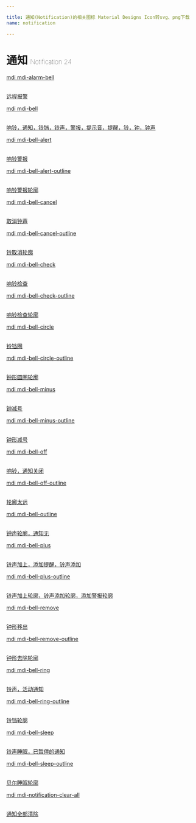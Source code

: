 ```yaml
---

title: 通知(Notification)的相关图标 Material Designs Icon转svg、png下载
name: notification

---
```


# 通知  <small style="font-size: 60%;font-weight: 100">Notification <span class="badge-secondary badge">24</span> </small>

<search tag="notification" :size="96"/>

<div class="icon-list row" id="search-show"><a href="/icon/alarm-bell.html" class="icon-item col-6 col-sm-4 col-md-2"><div class="icon-item-inner"><i class="mdi mdi-alarm-bell"></i><p><span>mdi mdi-alarm-bell</span></p> <p><br> 远程报警</p></div></a><a href="/icon/bell.html" class="icon-item col-6 col-sm-4 col-md-2"><div class="icon-item-inner"><i class="mdi mdi-bell"></i><p><span>mdi mdi-bell</span></p> <p><br> 响铃，通知，铃铛，铃声，警报，提示音，提醒，铃，钟，钟声</p></div></a><a href="/icon/bell-alert.html" class="icon-item col-6 col-sm-4 col-md-2"><div class="icon-item-inner"><i class="mdi mdi-bell-alert"></i><p><span>mdi mdi-bell-alert</span></p> <p><br> 响铃警报</p></div></a><a href="/icon/bell-alert-outline.html" class="icon-item col-6 col-sm-4 col-md-2"><div class="icon-item-inner"><i class="mdi mdi-bell-alert-outline"></i><p><span>mdi mdi-bell-alert-outline</span></p> <p><br> 响铃警报轮廓</p></div></a><a href="/icon/bell-cancel.html" class="icon-item col-6 col-sm-4 col-md-2"><div class="icon-item-inner"><i class="mdi mdi-bell-cancel"></i><p><span>mdi mdi-bell-cancel</span></p> <p><br> 取消钟声</p></div></a><a href="/icon/bell-cancel-outline.html" class="icon-item col-6 col-sm-4 col-md-2"><div class="icon-item-inner"><i class="mdi mdi-bell-cancel-outline"></i><p><span>mdi mdi-bell-cancel-outline</span></p> <p><br> 铃取消轮廓</p></div></a><a href="/icon/bell-check.html" class="icon-item col-6 col-sm-4 col-md-2"><div class="icon-item-inner"><i class="mdi mdi-bell-check"></i><p><span>mdi mdi-bell-check</span></p> <p><br> 响铃检查</p></div></a><a href="/icon/bell-check-outline.html" class="icon-item col-6 col-sm-4 col-md-2"><div class="icon-item-inner"><i class="mdi mdi-bell-check-outline"></i><p><span>mdi mdi-bell-check-outline</span></p> <p><br> 响铃检查轮廓</p></div></a><a href="/icon/bell-circle.html" class="icon-item col-6 col-sm-4 col-md-2"><div class="icon-item-inner"><i class="mdi mdi-bell-circle"></i><p><span>mdi mdi-bell-circle</span></p> <p><br> 铃铛圈</p></div></a><a href="/icon/bell-circle-outline.html" class="icon-item col-6 col-sm-4 col-md-2"><div class="icon-item-inner"><i class="mdi mdi-bell-circle-outline"></i><p><span>mdi mdi-bell-circle-outline</span></p> <p><br> 钟形圆圈轮廓</p></div></a><a href="/icon/bell-minus.html" class="icon-item col-6 col-sm-4 col-md-2"><div class="icon-item-inner"><i class="mdi mdi-bell-minus"></i><p><span>mdi mdi-bell-minus</span></p> <p><br> 钟减号</p></div></a><a href="/icon/bell-minus-outline.html" class="icon-item col-6 col-sm-4 col-md-2"><div class="icon-item-inner"><i class="mdi mdi-bell-minus-outline"></i><p><span>mdi mdi-bell-minus-outline</span></p> <p><br> 钟形减号</p></div></a><a href="/icon/bell-off.html" class="icon-item col-6 col-sm-4 col-md-2"><div class="icon-item-inner"><i class="mdi mdi-bell-off"></i><p><span>mdi mdi-bell-off</span></p> <p><br> 响铃，通知关闭</p></div></a><a href="/icon/bell-off-outline.html" class="icon-item col-6 col-sm-4 col-md-2"><div class="icon-item-inner"><i class="mdi mdi-bell-off-outline"></i><p><span>mdi mdi-bell-off-outline</span></p> <p><br> 轮廓太远</p></div></a><a href="/icon/bell-outline.html" class="icon-item col-6 col-sm-4 col-md-2"><div class="icon-item-inner"><i class="mdi mdi-bell-outline"></i><p><span>mdi mdi-bell-outline</span></p> <p><br> 钟声轮廓，通知无</p></div></a><a href="/icon/bell-plus.html" class="icon-item col-6 col-sm-4 col-md-2"><div class="icon-item-inner"><i class="mdi mdi-bell-plus"></i><p><span>mdi mdi-bell-plus</span></p> <p><br> 铃声加上，添加提醒，铃声添加</p></div></a><a href="/icon/bell-plus-outline.html" class="icon-item col-6 col-sm-4 col-md-2"><div class="icon-item-inner"><i class="mdi mdi-bell-plus-outline"></i><p><span>mdi mdi-bell-plus-outline</span></p> <p><br> 铃声加上轮廓，铃声添加轮廓，添加警报轮廓</p></div></a><a href="/icon/bell-remove.html" class="icon-item col-6 col-sm-4 col-md-2"><div class="icon-item-inner"><i class="mdi mdi-bell-remove"></i><p><span>mdi mdi-bell-remove</span></p> <p><br> 钟形移出</p></div></a><a href="/icon/bell-remove-outline.html" class="icon-item col-6 col-sm-4 col-md-2"><div class="icon-item-inner"><i class="mdi mdi-bell-remove-outline"></i><p><span>mdi mdi-bell-remove-outline</span></p> <p><br> 钟形去除轮廓</p></div></a><a href="/icon/bell-ring.html" class="icon-item col-6 col-sm-4 col-md-2"><div class="icon-item-inner"><i class="mdi mdi-bell-ring"></i><p><span>mdi mdi-bell-ring</span></p> <p><br> 铃声，活动通知</p></div></a><a href="/icon/bell-ring-outline.html" class="icon-item col-6 col-sm-4 col-md-2"><div class="icon-item-inner"><i class="mdi mdi-bell-ring-outline"></i><p><span>mdi mdi-bell-ring-outline</span></p> <p><br> 铃铛轮廓</p></div></a><a href="/icon/bell-sleep.html" class="icon-item col-6 col-sm-4 col-md-2"><div class="icon-item-inner"><i class="mdi mdi-bell-sleep"></i><p><span>mdi mdi-bell-sleep</span></p> <p><br> 铃声睡眠，已暂停的通知</p></div></a><a href="/icon/bell-sleep-outline.html" class="icon-item col-6 col-sm-4 col-md-2"><div class="icon-item-inner"><i class="mdi mdi-bell-sleep-outline"></i><p><span>mdi mdi-bell-sleep-outline</span></p> <p><br> 贝尔睡眠轮廓</p></div></a><a href="/icon/notification-clear-all.html" class="icon-item col-6 col-sm-4 col-md-2"><div class="icon-item-inner"><i class="mdi mdi-notification-clear-all"></i><p><span>mdi mdi-notification-clear-all</span></p> <p><br> 通知全部清除</p></div></a></div>

